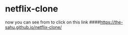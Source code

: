 # netflix-clone
now you can see from to click on this link 
####https://the-sahu.github.io/netflix-clone/
